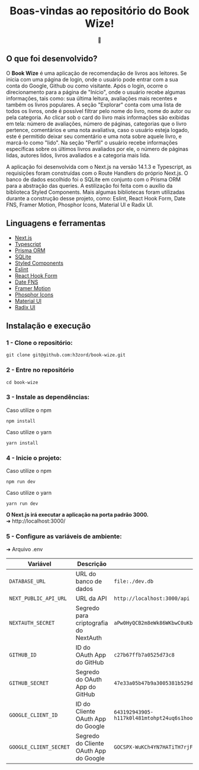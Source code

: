<h1 align="center">Boas-vindas ao repositório do Book Wize!</h1>
<div align="center">📖</div>

## O que foi desenvolvido?

O <strong>Book Wize</strong> é uma aplicação de recomendação de livros aos leitores. Se inicia com uma página de login, onde o usuário pode entrar com a sua conta do Google, Github ou como visitante.
Após o login, ocorre o direcionamento para a página de "Início", onde o usuário recebe algumas informações, tais como: sua última leitura, avaliações mais recentes e também os livros populares. A seção
"Explorar" conta com uma lista de todos os livros, onde é possível filtrar pelo nome do livro, nome do autor ou pela categoria. Ao clicar sob o card do livro mais informações são exibidas em tela: número de avaliações, número de páginas, categorias que o livro pertence, comentários e uma nota avaliativa, caso o usuário esteja logado, este é permitido deixar seu comentário e uma nota sobre aquele livro, e marcá-lo como "lido". Na seção "Perfil" o usuário recebe informações específicas sobre os últimos livros avaliados por ele, o número de páginas lidas, autores lidos, livros avaliados e a categoria mais lida.

A aplicação foi desenvolvida com o Next.js na versão 14.1.3 e Typescript, as requisições foram construídas com o Route Handlers do próprio Next.js. O banco de dados escolhido foi o SQLite em conjunto com o Prisma ORM para a abstração das queries. A estilização foi feita com o auxílio da biblioteca Styled Components. Mais algumas bibliotecas foram utilizadas durante a construção desse projeto, como: Eslint, React Hook Form, Date FNS, Framer Motion, Phosphor Icons, Material UI e Radix UI.

## Linguagens e ferramentas

- [Next.js](https://nextjs.org/)
- [Typescript](https://www.typescriptlang.org/)
- [Prisma ORM](https://www.prisma.io/)
- [SQLite](https://www.sqlite.org/)
- [Styled Components](https://styled-components.com/)
- [Eslint](https://eslint.org/)
- [React Hook Form](https://react-hook-form.com/)
- [Date FNS](https://date-fns.org/)
- [Framer Motion](https://www.framer.com/motion/)
- [Phosphor Icons](https://phosphoricons.com/)
- [Material UI](https://mui.com/material-ui/)
- [Radix UI](https://www.radix-ui.com/)

## Instalação e execução

### 1 - Clone o repositório:
```
git clone git@github.com:h3zord/book-wize.git
```

### 2 - Entre no repositório
```
cd book-wize
```

### 3 - Instale as dependências:
Caso utilize o npm
```
npm install
```
Caso utilize o yarn
```
yarn install
```

### 4 - Inicie o projeto:
Caso utilize o npm
```
npm run dev
```
Caso utilize o yarn
```
yarn run dev
```

<strong>O Next.js irá executar a aplicação na porta padrão 3000.</strong>
<br/>
➜ http://localhost:3000/

### 5 - Configure as variáveis de ambiente:
➜ Arquivo .env

| Variável                | Descrição                                     |      Valor                                                                    |
|-------------------------|-----------------------------------------------|-------------------------------------------------------------------------------|
| `DATABASE_URL`          | URL do banco de dados                         | `file:./dev.db`                                                               |
| `NEXT_PUBLIC_API_URL`   | URL da API                                    | `http://localhost:3000/api`                                                   |
| `NEXTAUTH_SECRET`       | Segredo para criptografia do NextAuth         | `aPw0HyQCB2m8eWk86WKbwC0uKbDxCh+X6eE3Pt3luF4=`                                |
| `GITHUB_ID`             | ID do OAuth App do GitHub                     | `c27b67ffb7a0525d73c8`                                                        |
| `GITHUB_SECRET`         | Segredo do OAuth App do GitHub                | `47e33a05b47b9a3005381b529d5d9e41efb9e745`                                    |
| `GOOGLE_CLIENT_ID`      | ID do Cliente OAuth App do Google             | `643192943905-h117k0l481mtohpt24uq6s1hooj92em3.apps.googleusercontent.com`    |
| `GOOGLE_CLIENT_SECRET`  | Segredo do Cliente OAuth App do Google        | `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`                                         |


